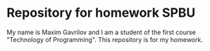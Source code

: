 # Repository for homework SPBU
My name is Maxim Gavrilov and I am a student of the first course "Technology of Programming". This repository is for my homework.